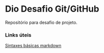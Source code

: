 # Dio Desafio Git/GitHub
Repositório para desafio de projeto.

### Links úteis
[Sintaxes básicas markdown](https://www.markdownguide.org/basic-syntax/)
